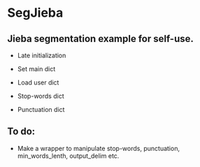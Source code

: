 # SegJieba
## Jieba segmentation example for self-use.

- Late initialization
- Set main dict


- Load user dict

- Stop-words dict

- Punctuation dict


## To do:

-  Make a wrapper to manipulate stop-words, punctuation, min_words_lenth, output_delim etc.